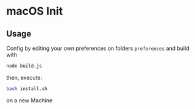# macOS Init

## Usage

Config by editing your own preferences on folders `preferences` and build with

```bash
node build.js
```

then, execute:

```bash
bash install.sh
```

on a new Machine
